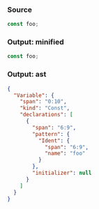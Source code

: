 ### Source
```js parse:stmt
const foo;
```

### Output: minified
```js
const foo;
```

### Output: ast
```json
{
  "Variable": {
    "span": "0:10",
    "kind": "Const",
    "declarations": [
      {
        "span": "6:9",
        "pattern": {
          "Ident": {
            "span": "6:9",
            "name": "foo"
          }
        },
        "initializer": null
      }
    ]
  }
}
```
